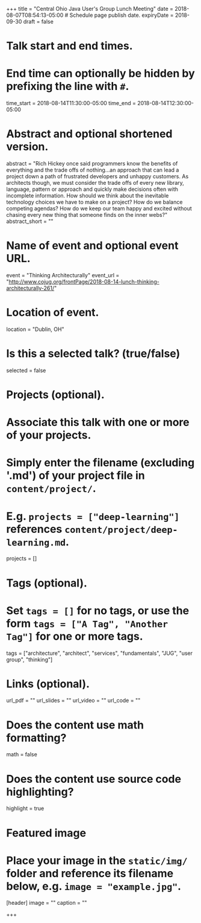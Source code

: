 +++
title = "Central Ohio Java User's Group Lunch Meeting"
date = 2018-08-07T08:54:13-05:00  # Schedule page publish date.
expiryDate = 2018-09-30
draft = false

# Talk start and end times.
#   End time can optionally be hidden by prefixing the line with `#`.
time_start = 2018-08-14T11:30:00-05:00
time_end = 2018-08-14T12:30:00-05:00

# Abstract and optional shortened version.
abstract = "Rich Hickey once said programmers know the benefits of everything and the trade offs of nothing…an approach that can lead a project down a path of frustrated developers and unhappy customers. As architects though, we must consider the trade offs of every new library, language, pattern or approach and quickly make decisions often with incomplete information. How should we think about the inevitable technology choices we have to make on a project? How do we balance competing agendas? How do we keep our team happy and excited without chasing every new thing that someone finds on the inner webs?"
abstract_short = ""

# Name of event and optional event URL.
event = "Thinking Architecturally"
event_url = "http://www.cojug.org/frontPage/2018-08-14-lunch-thinking-architecturally-261/"

# Location of event.
location = "Dublin, OH"

# Is this a selected talk? (true/false)
selected = false

# Projects (optional).
#   Associate this talk with one or more of your projects.
#   Simply enter the filename (excluding '.md') of your project file in `content/project/`.
#   E.g. `projects = ["deep-learning"]` references `content/project/deep-learning.md`.
projects = []

# Tags (optional).
#   Set `tags = []` for no tags, or use the form `tags = ["A Tag", "Another Tag"]` for one or more tags.
tags = ["architecture", "architect", "services", "fundamentals", "JUG", "user group", "thinking"]

# Links (optional).
url_pdf = ""
url_slides = ""
url_video = ""
url_code = ""

# Does the content use math formatting?
math = false

# Does the content use source code highlighting?
highlight = true

# Featured image
# Place your image in the `static/img/` folder and reference its filename below, e.g. `image = "example.jpg"`.
[header]
image = ""
caption = ""

+++
